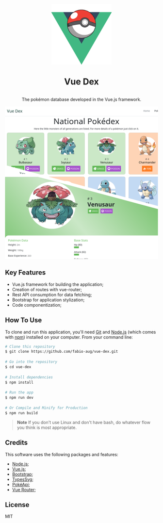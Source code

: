 
<div style="display: flex; flex-direction: column; align-items: center;">
  <img src="./src/assets/docs/logo.png" alt="Markdownify" width="200">
  <h1 style="width: 100%; text-align: center;">
    Vue Dex
  </h1>
</div>

<p style="text-align: center;">The pokémon database developed in the Vue.js framework.</p>

![screenshot](./src/assets/docs/app.png)

## Key Features

- Vue.js framework for building the application;
- Creation of routes with vue-router;
- Rest API consumption for data fetching;
- Bootstrap for application stylization;
- Code componentization;

## How To Use

To clone and run this application, you'll need [Git](https://git-scm.com) and [Node.js](https://nodejs.org/en/download/) (which comes with [npm](http://npmjs.com)) installed on your computer. From your command line:

```bash
# Clone this repository
$ git clone https://github.com/fabio-aug/vue-dex.git

# Go into the repository
$ cd vue-dex

# Install dependencies
$ npm install

# Run the app
$ npm run dev

# Or Compile and Minify for Production
$ npm run build
```

> **Note**
> If you don't use Linux and don't have bash, do whatever flow you think is most appropriate.

## Credits

This software uses the following packages and features:

- [Node.js](https://nodejs.org/);
- [Vue.js](https://vuejs.org/);
- [Bootstrap](https://getbootstrap.com/);
- [TypesSvg](https://github.com/duiker101/pokemon-type-svg-icons);
- [PokéApi](https://pokeapi.co/);
- [Vue Router](https://router.vuejs.org/);

## License

MIT
